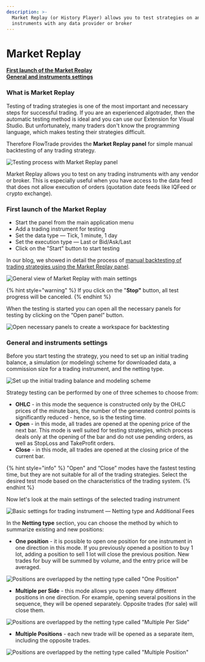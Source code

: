 ```yaml
---
description: >-
  Market Replay (or History Player) allows you to test strategies on any trading
  instruments with any data provider or broker
---
```


# Market Replay

[**First launch of the Market Replay**](history-player.md#first-launch-of-the-market-replay)\
[**General and instruments settings**](history-player.md#general-and-instruments-settings)

### What is Market Replay

Testing of trading strategies is one of the most important and necessary steps for successful trading. If you are an experienced algotrader, then the automatic testing method is ideal and you can use our Extension for Visual Studio. But unfortunately, many traders don't know the programming language, which makes testing their strategies difficult.

Therefore FlowTrade provides the **Market Replay panel** for simple manual backtesting of any trading strategy.

![Testing process with Market Replay panel](../.gitbook/assets/history-player.png)

Market Replay allows you to test on any trading instruments with any vendor or broker. This is especially useful when you have access to the data feed that does not allow execution of orders (quotation date feeds like IQFeed or crypto exchange).

### First launch of the Market Replay

* Start the panel from the main application menu
* Add a trading instrument for testing
* Set the data type — Tick, 1 minute, 1 day
* Set the execution type — Last or Bid/Ask/Last
* Click on the "Start" button to start testing

In our blog, we showed in detail the process of [manual backtesting of trading strategies using the Market Replay panel](https://www.flowtrade.com/blog/software-for-manual-backtesting-a-brief-review-of-history-player-plugin).

![General view of Market Replay with main settings](../.gitbook/assets/market-replay-for-new-instruments.png)

{% hint style="warning" %}
If you click on the "**Stop"** button, all test progress will be canceled.
{% endhint %}

When the testing is started you can open all the necessary panels for testing by clicking on the “Open panel” button.

![Open necessary panels to create a workspace for backtesting](../.gitbook/assets/market-replay-in-action.gif)

### General and instruments settings

Before you start testing the strategy, you need to set up an initial trading balance, a simulation (or modeling) scheme for downloaded data, a commission size for a trading instrument, and the netting type.

![Set up the initial trading balance and modeling scheme](../.gitbook/assets/backtesting-environment-settings.png)

Strategy testing can be performed by one of three schemes to choose from:

* **OHLC** - in this mode the sequence is constructed only by the OHLC prices of the minute bars, the number of the generated control points is significantly reduced - hence, so is the testing time.
* **Open** - in this mode, all trades are opened at the opening price of the next bar. This mode is well suited for testing strategies, which process deals only at the opening of the bar and do not use pending orders, as well as StopLoss and TakeProfit orders.
* **Close** - in this mode, all trades are opened at the closing price of the current bar.

{% hint style="info" %}
"Open" and “Close” modes have the fastest testing time, but they are not suitable for all of the trading strategies. Select the desired test mode based on the characteristics of the trading system.
{% endhint %}

Now let's look at the main settings of the selected trading instrument

![Basic settings for trading instrument — Netting type and Additional Fees](../.gitbook/assets/netting-types.png)

In the **Netting type** section, you can choose the method by which to summarize existing and new positions:

* **One position** - it is possible to open one position for one instrument in one direction in this mode. If you previously opened a position to buy 1 lot, adding a position to sell 1 lot will close the previous position. New trades for buy will be summed by volume, and the entry price will be averaged.

![Positions are overlapped by the netting type called "One Position"](../.gitbook/assets/orders-matching-mode-one-position.gif)

* **Multiple per Side** - this mode allows you to open many different positions in one direction. For example, opening several positions in the sequence, they will be opened separately. Opposite trades (for sale) will close them.

![Positions are overlapped by the netting type called "Multiple Per Side"](../.gitbook/assets/orders-matching-mode-multiple-per-side.gif)

* **Multiple Positions** - each new trade will be opened as a separate item, including the opposite trades.

![Positions are overlapped by the netting type called "Multiple Position"](../.gitbook/assets/orders-matching-mode-multiple-positions.gif)
